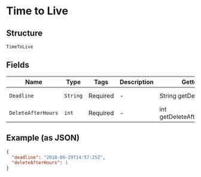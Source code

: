 
# Time to Live

## Structure

`TimeToLive`

## Fields

| Name | Type | Tags | Description | Getter | Setter |
|  --- | --- | --- | --- | --- | --- |
| `Deadline` | `String` | Required | - | String getDeadline() | setDeadline(String deadline) |
| `DeleteAfterHours` | `int` | Required | - | int getDeleteAfterHours() | setDeleteAfterHours(int deleteAfterHours) |

## Example (as JSON)

```json
{
  "deadline": "2018-06-29T14:57:25Z",
  "deleteAfterHours": 1
}
```

